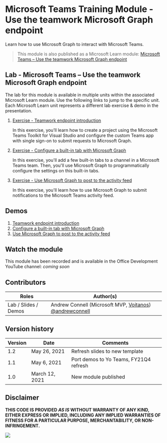 # Microsoft Teams Training Module - Use the teamwork Microsoft Graph endpoint

Learn how to use Microsoft Graph to interact with Microsoft Teams.

> This module is also published as a Microsoft Learn module: [Microsoft Teams – Use the teamwork Microsoft Graph endpoint](https://docs.microsoft.com/learn/modules/msteams-teamwork-endpoint)

## Lab - Microsoft Teams – Use the teamwork Microsoft Graph endpoint

The lab for this module is available in multiple units within the associated Microsoft Learn module. Use the following links to jump to the specific unit. Each Microsoft Learn unit represents a different lab exercise & demo in the presentation.

1. [Exercise - Teamwork endpoint introduction](https://docs.microsoft.com/learn/modules/msteams-teamwork-endpoint/3-exercise-teamwork-endpoint-introduction)

   In this exercise, you’ll learn how to create a project using the Microsoft Teams Toolkit for Visual Studio and configure the custom Teams app with single sign-on to submit requests to Microsoft Graph.

1. [Exercise - Configure a built-in tab with Microsoft Graph](https://docs.microsoft.com/learn/modules/msteams-teamwork-endpoint/5-exercise-configure-tab)

   In this exercise, you'll add a few built-in tabs to a channel in a Microsoft Teams team. Then, you'll use Microsoft Graph to programmatically configure the settings on this built-in tabs.

1. [Exercise - Use Microsoft Graph to post to the activity feed](https://docs.microsoft.com/learn/modules/msteams-teamwork-endpoint/7-exercise-activity-feed)

   In this exercise, you'll learn how to use Microsoft Graph to submit notifications to the Microsoft Teams activity feed.

## Demos

1. [Teamwork endpoint introduction](./Demos/01%20-%20MSGraph%20Playground)
1. [Configure a built-in tab with Microsoft Graph](./Demos/02%20-%20MSGraph%20Playground)
1. [Use Microsoft Graph to post to the activity feed](./Demos/03%20-%20MSGraph%20Playground)

## Watch the module

This module has been recorded and is available in the Office Development YouTube channel: _coming soon_

## Contributors

| Roles                | Author(s)                                                                             |
| -------------------- | ------------------------------------------------------------------------------------- |
| Lab / Slides / Demos | Andrew Connell (Microsoft MVP, [Voitanos](//github.com/voitanos)) [@andrewconnell](//github.com/andrewconnell) |

## Version history

| Version |      Date      |                Comments                |
| ------- | -------------- | -------------------------------------- |
| 1.2     | May 26, 2021   | Refresh slides to new template         |
| 1.1     | May 6, 2021    | Port demos to Yo Teams, FY21Q4 refresh |
| 1.0     | March 12, 2021 | New module published                   |

## Disclaimer

**THIS CODE IS PROVIDED _AS IS_ WITHOUT WARRANTY OF ANY KIND, EITHER EXPRESS OR IMPLIED, INCLUDING ANY IMPLIED WARRANTIES OF FITNESS FOR A PARTICULAR PURPOSE, MERCHANTABILITY, OR NON-INFRINGEMENT.**

<img src="https://telemetry.sharepointpnp.com/TrainingContent/Teams/70-microsoft-graph-teamwork-endpoint" />
